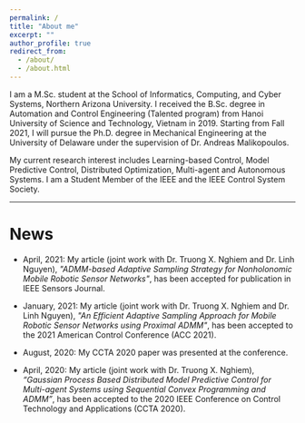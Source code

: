 ```yaml
---
permalink: /
title: "About me"
excerpt: ""
author_profile: true
redirect_from:
  - /about/
  - /about.html
---
```


I am a M.Sc. student at the School of Informatics, Computing, and Cyber Systems, Northern Arizona University. I received the B.Sc. degree in Automation and Control Engineering (Talented program) from Hanoi University of Science and Technology, Vietnam in 2019. Starting from Fall 2021, I will pursue the Ph.D. degree in Mechanical Engineering at the University of Delaware under the supervision of Dr. Andreas Malikopoulos.
<!-- at the [IDS Lab](https://sites.udel.edu/ids-lab/people/). -->
My current research interest includes Learning-based Control, Model Predictive Control, Distributed Optimization, Multi-agent and Autonomous Systems. I am a Student Member of the IEEE and the IEEE Control System Society.

<hr />

# News

* April, 2021: My article (joint work with Dr. Truong X. Nghiem and Dr. Linh Nguyen), <em>"ADMM-based Adaptive Sampling Strategy for Nonholonomic Mobile Robotic Sensor Networks"</em>, has been accepted for publication in IEEE Sensors Journal.

* January, 2021: My article (joint work with Dr. Truong X. Nghiem and Dr. Linh Nguyen), <em>"An Efficient Adaptive Sampling Approach for Mobile Robotic Sensor Networks using Proximal ADMM"</em>, has been accepted to the 2021 American Control Conference (ACC 2021).

* August, 2020: My CCTA 2020 paper was presented at the conference.

* April, 2020: My article (joint work with Dr. Truong X. Nghiem), <em>“Gaussian Process Based Distributed Model Predictive Control for Multi-agent Systems using Sequential Convex Programming and ADMM”</em>, has been accepted to the 2020 IEEE Conference on Control Technology and Applications (CCTA 2020).
